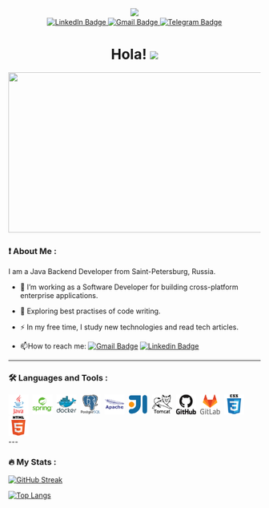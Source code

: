 <div id="header" align="center">
  <img src="https://media.giphy.com/media/f3iwJFOVOwuy7K6FFw/giphy.gif" width="322"/>
</div>

<div id="badges" align="center">
  <a href="https://www.linkedin.com/in/alexandr-shvetsov-68477a207">
    <img src="https://img.shields.io/badge/LinkedIn-blue?style=for-the-badge&logo=linkedin&logoColor=white" alt="LinkedIn Badge"/>
  </a>
  <a href="mailto:a002eshvetsov@gmail.com">
    <img src="https://img.shields.io/badge/Gmail-red?style=for-the-badge&logo=gmail&logoColor=white" alt="Gmail Badge"/>
  </a>
  <a href="https://t.me/shv3_dev">
    <img src="https://img.shields.io/badge/telegram-blue?style=for-the-badge&logo=telegram&logoColor=white" alt="Telegram Badge"/>
  </a>
  <h1> Hola!
    <img src="https://media.giphy.com/media/hvRJCLFzcasrR4ia7z/giphy.gif" width="30px"/>
  </h1>
</div>

<div align="center">
  <img src="https://img.freepik.com/vetores-gratis/lampada-lancando-para-fora-da-terra-em-fundo-amarelo_90099-549.jpg?size=626&ext=jpg" width="600" height="320"/>
</div>

### :exclamation: About Me :
I am a Java Backend Developer from Saint-Petersburg, Russia.

- :telescope: I’m working as a Software Developer for building cross-platform enterprise applications.

- :seedling: Exploring best practises of code writing.

- :zap: In my free time, I study new technologies and read tech articles.

- :mailbox:How to reach me: [![Gmail Badge](https://img.shields.io/badge/-gmail-red?style=flat&logo=Gmail&logoColor=white)](mailto:a002eshvetsov@gmail.com)  [![Linkedin Badge](https://img.shields.io/badge/-telegram-blue?style=flat&logo=telegram&logoColor=white)](https://t.me/shv3_dev)

---

### :hammer_and_wrench: Languages and Tools :

<div>
  <img src="https://github.com/devicons/devicon/blob/master/icons/java/java-original-wordmark.svg" title="Java" alt="Java" width="40" height="40"/>&nbsp;
  <img src="https://github.com/devicons/devicon/blob/master/icons/spring/spring-original-wordmark.svg" title="Spring" alt="Spring" width="40" height="40"/>&nbsp;
  <img src="https://github.com/devicons/devicon/blob/master/icons/docker/docker-original-wordmark.svg" title="Docker" alt="Docker" width="40" height="40"/>&nbsp;
  <img src="https://github.com/devicons/devicon/blob/master/icons/postgresql/postgresql-original-wordmark.svg" title="PostgreSQL" alt="Intellij" width="40" height="40"/>&nbsp;
  <img src="https://github.com/devicons/devicon/blob/master/icons/apache/apache-line-wordmark.svg" title="Apache Maven & Glassfish" alt="Apache Maven & Glassfish" width="40" height="40"/>&nbsp;
  <img src="https://github.com/devicons/devicon/blob/master/icons/intellij/intellij-original.svg" title="Intellij" alt="Intellij" width="40" height="40"/>&nbsp;
  <img src="https://github.com/devicons/devicon/blob/master/icons/tomcat/tomcat-line-wordmark.svg" title="Tomcat" alt="Tomcat" width="40" height="40"/>&nbsp;
  <img src="https://github.com/devicons/devicon/blob/master/icons/github/github-original-wordmark.svg" title="GitHub" alt="GitHub" width="40" height="40"/>&nbsp;
  <img src="https://github.com/devicons/devicon/blob/master/icons/gitlab/gitlab-original-wordmark.svg" title="GitLab" alt="GitLab" width="40" height="40"/>&nbsp;
  <img src="https://github.com/devicons/devicon/blob/master/icons/css3/css3-original-wordmark.svg" title="CSS3" alt="CSS3" width="40" height="40"/>&nbsp;
  <img src="https://github.com/devicons/devicon/blob/master/icons/html5/html5-original-wordmark.svg" title="HTML5" alt="HTML5" width="40" height="40"/>&nbsp;
</div>
---

### :fire: My Stats :
[![GitHub Streak](http://github-readme-streak-stats.herokuapp.com?user=shvetsov-as&theme=dark&background=000000)](https://git.io/streak-stats)

[![Top Langs](https://github-readme-stats.vercel.app/api/top-langs/?username=shvetsov-as&layout=compact&theme=vision-friendly-dark)](https://github.com/anuraghazra/github-readme-stats)
<!--
**shvetsov-as/shvetsov-as** is a ✨ _special_ ✨ repository because its `README.md` (this file) appears on your GitHub profile.

Here are some ideas to get you started:

- 🔭 I’m currently working on ...
- 🌱 I’m currently learning ...
- 👯 I’m looking to collaborate on ...
- 🤔 I’m looking for help with ...
- 💬 Ask me about ...
- 📫 How to reach me: ...
- 😄 Pronouns: ...
- ⚡ Fun fact: ...
-->
<div id="counter" align="center">
  <img src="https://komarev.com/ghpvc/?username=shvetsov-as&style=flat-square&color=blue" alt=""/>
</div>
